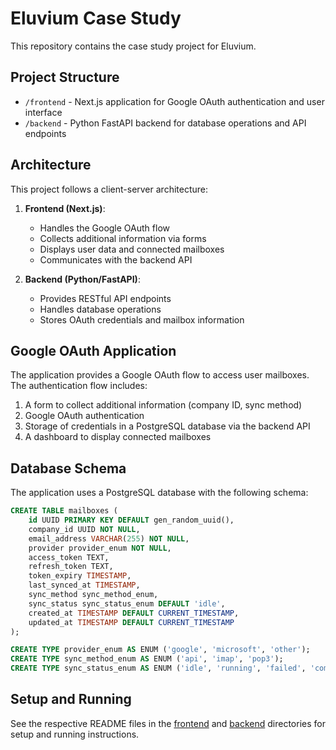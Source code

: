 # Eluvium Case Study

This repository contains the case study project for Eluvium.

## Project Structure

- `/frontend` - Next.js application for Google OAuth authentication and user interface
- `/backend` - Python FastAPI backend for database operations and API endpoints

## Architecture

This project follows a client-server architecture:

1. **Frontend (Next.js)**: 
   - Handles the Google OAuth flow
   - Collects additional information via forms
   - Displays user data and connected mailboxes
   - Communicates with the backend API

2. **Backend (Python/FastAPI)**:
   - Provides RESTful API endpoints
   - Handles database operations
   - Stores OAuth credentials and mailbox information

## Google OAuth Application

The application provides a Google OAuth flow to access user mailboxes. The authentication flow includes:

1. A form to collect additional information (company ID, sync method)
2. Google OAuth authentication
3. Storage of credentials in a PostgreSQL database via the backend API
4. A dashboard to display connected mailboxes

## Database Schema

The application uses a PostgreSQL database with the following schema:

```sql
CREATE TABLE mailboxes (
    id UUID PRIMARY KEY DEFAULT gen_random_uuid(),
    company_id UUID NOT NULL,
    email_address VARCHAR(255) NOT NULL,
    provider provider_enum NOT NULL,
    access_token TEXT,
    refresh_token TEXT,
    token_expiry TIMESTAMP,
    last_synced_at TIMESTAMP,
    sync_method sync_method_enum,
    sync_status sync_status_enum DEFAULT 'idle',
    created_at TIMESTAMP DEFAULT CURRENT_TIMESTAMP,
    updated_at TIMESTAMP DEFAULT CURRENT_TIMESTAMP
);

CREATE TYPE provider_enum AS ENUM ('google', 'microsoft', 'other');
CREATE TYPE sync_method_enum AS ENUM ('api', 'imap', 'pop3');
CREATE TYPE sync_status_enum AS ENUM ('idle', 'running', 'failed', 'completed');
```

## Setup and Running

See the respective README files in the [frontend](./frontend/README.md) and [backend](./backend/README.md) directories for setup and running instructions.